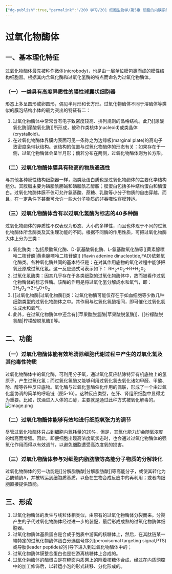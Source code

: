 ```yaml
---
{"dg-publish":true,"permalink":"/200 学习/201 细胞生物学/第5章 细胞的内膜系统与囊泡转运/第4节 过氧化物酶体/过氧化物酶体/","title":"过氧化物酶体","created":"2024-01-11T15:22:07.448+08:00","updated":"2024-01-11T16:58:54.870+08:00"}
---
```


# 过氧化物酶体
## 一、基本理化特征
过氧化物酶体最先被称作微体(nicrobody)，也是由一层单位膜包裹而成的膜性结构细胞器。根据其内含氧化酶和过氧化氢酶的特点而命名为过氧化物酶体。
### （一）一类具有高度异质性的膜性球囊状细胞器
形态上多呈圆形或卵圆形，偶见半月形和长方形。过氧化物酶体不同于溶酶体等类似的膜泡结构小体的最为突出的特征有二：
1. 过氧化物酶体中常常含有电子致密度较高、排列规则的晶格结构。此乃[[尿酸氧化酶\|尿酸氧化酶]]所形成，被称作类核体(nucleoid)或类晶体(crystalloid)。
2. 在过氧化物酶体界膜内表面可见一条称之为边缘板(marginal plate)的高电子致密度条带状结构。该结构的位置与过氧化物酶体的形态有关：如果存在于一侧，过氧化物酶体会呈半月形；倘若分布在两侧，过氧化物酶体则为长方形。
### （二）过氧化物酶体膜具有较高的物质通透性
与其他各种膜性结构细胞器一样，脂类及蛋白质也是过氧化物酶体的主要化学结构组分。其膜脂主要为磷脂酰胆碱和磷脂酰乙醇胺；膜蛋白包括多种结构蛋白和酶蛋白。过氧化物酶体膜不仅可允许氨基酸、蔗糖、乳酸等小分子物质的自由穿越，而且，在一定条件下甚至可允许一些大分子物质的非吞噬性穿膜转运。
### （三）过氧化物酶体含有以过氧化氢酶为标志的40多种酶
过氧化物酶体的异质性不仅表现为形态、大小的多样性，而且也体现于不同的过氧化物酶体所含酶类及其生理功能的不同。根据不同酶的作用性质，可把过氧化物酶大体上分为三类： 
1. 氧化酶类：包括尿酸氧化酶、D-氨基酸氧化酶、L-氨基酸氧化酶等[[黄素腺嘌呤二核苷酸\|黄素腺嘌呤二核苷酸]] (flavin adenine dinucleotide,FAD)依赖氧化酶类。各种氧化酶共同的基本特征是：在对其作用底物的氧化过程中能够把氧还原成过氧化氢。这一反应通式可表示如下： RH<sub>2</sub>+0<sub>2</sub>→R+H<sub>2</sub>0<sub>2</sub> 
2. 过氧化氢酶类：因其几乎存在于各类细胞的过氧化物酶体中，故而被看作过氧化物酶体的标志性酶。该酶的作用是将过氧化氢分解成水和氧气，即： 2H<sub>2</sub>0<sub>2</sub>→2H<sub>2</sub>0+0<sub>2</sub> 
3. [[过氧化物酶\|过氧化物酶]]类：过氧化物酶可能仅存在于如血细胞等少数几种细胞类型的过氧化物酶体之中。其作用与过氧化氢酶相同，即可催化过氧化氢生成水和氧气。
4. 此外，在过氧化物酶体中还含有[[苹果酸脱氢酶\|苹果酸脱氢酶]]、[[柠檬酸脱氢酶\|柠檬酸脱氢酶]]等。
## 二、功能
### （一）过氧化物酶体能有效地清除细胞代谢过程中产生的过氧化氢及其他毒性物质
过氧化物酶体中的氧化酶，可利用分子氧，通过氧化反应祛除特异有机底物上的氢原子，产生过氧化氢；而过氧化氢酶又能够利用过氧化氢去氧化诸如甲醛、甲酸、酚、醇等各种反应底物。氧化酶与过氧化氢酶催化作用的偶联，形成了一个由过氧化氢协调的简单的呼吸链（图5-16）。这种反应类型，在肝、肾组织细胞中显得尤为重要。比如，饮酒进入人体的乙醇，主要就是通过此种方式被氧化解毒的。
![image.png](https://cdn.jsdelivr.net/gh/Dolan-Lance/Image-Jiang/202401111650855.jpg)
### （二）过氧化物酶体能够有效地进行细胞氧张力的调节
尽管过氧化物酶体只占到细胞内氧耗量的20%，但是，其氧化能力却会随氧浓度的增高而增强。因此，即便细胞出现高浓度氧状态时，也会通过过氧化物酶体的强氧化作用而得以有效调节，以避免细胞遭受高浓度氧的损害。
### （三）过氧化物酶体参与对细胞内脂肪酸等高能分子物质的分解转化
过氧化物酶体的另一功能是[[分解脂肪酸\|分解脂肪酸]]等高能分子，或使其转化为乙酰辅酶A，并被转运到细胞质基质，以备在生物合成反应中的再利用；或者向细胞直接提供热能。
## 三、形成
1. 过氧化物酶体的发生与线粒体相类似，由原有的过氧化物酶体分裂而来。分裂产生的子代过氧化物酶体经过进一步的装配，最后形成成熟的过氧化物酶体细胞器。
2. 过氧化物酶体基质蛋白是合成于胞质中游离的核糖体上，然后，在其肽链某一端特定的过氧化物酶体蛋白分选信号序列(peroxisomal targeting signal,PTS)或导肽(leader peptide)的引导下进入到过氧化物酶体中的；
3. 过氧化物酶体膜整合蛋白也是在游离核糖体上合成的。
4. 过氧化物酶体的酶蛋白是在糙面内质网上的附着核糖体合成，经过在内质网腔中的加工修饰后，以转运小泡的形式转移、分化形成的。